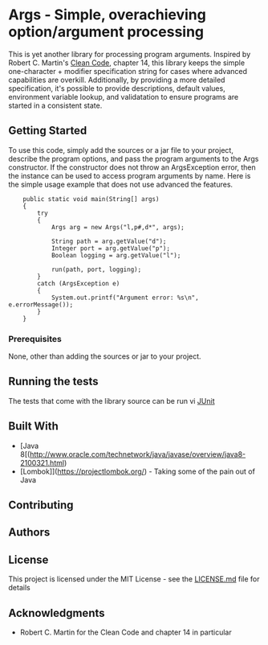 # Args - Simple, overachieving option/argument processing

This is yet another library for processing program arguments. Inspired by Robert C. Martin's 
[Clean Code](http://www.amazon.com/Clean-Code-Handbook-Software-Craftmanship/dp/0132350882"),
chapter 14, this library keeps the simple one-character + modifier specification string for cases
where advanced capabilities are overkill. Additionally, by providing a more detailed specification,
it's possible to provide descriptions, default values, environment variable lookup, and validatation
to ensure programs are started in a consistent state.


## Getting Started

To use this code, simply add the sources or a jar file to your project, describe the program 
options, and pass the program arguments to the Args constructor. If the constructor does not
throw an ArgsException error, then the instance can be used to access program arguments by
name. Here is the simple usage example that does not use advanced the features.

```
	public static void main(String[] args)
	{
		try
		{
			Args arg = new Args("l,p#,d*", args);

			String path = arg.getValue("d");
			Integer port = arg.getValue("p");
			Boolean logging = arg.getValue("l");

			run(path, port, logging);
		}
		catch (ArgsException e)
		{
			System.out.printf("Argument error: %s\n", e.errorMessage());
		}
	}

```

### Prerequisites

None, other than adding the sources or jar to your project.

## Running the tests

The tests that come with the library source can be run vi [JUnit](http://http://junit.org/junit4)

## Built With

* [Java 8[(http://www.oracle.com/technetwork/java/javase/overview/java8-2100321.html) 
* [Lombok]](https://projectlombok.org/) - Taking some of the pain out of Java

## Contributing


## Authors

## License

This project is licensed under the MIT License - see the [LICENSE.md](LICENSE.md) file for details

## Acknowledgments

* Robert C. Martin for the Clean Code and chapter 14 in particular
